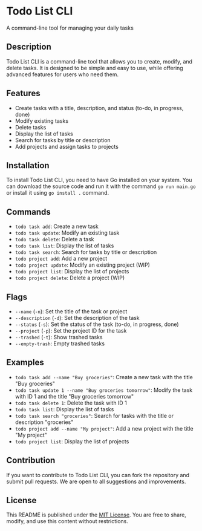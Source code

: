 # Todo List CLI

A command-line tool for managing your daily tasks

## Description

Todo List CLI is a command-line tool that allows you to create, modify, and delete tasks. It is designed to be simple and easy to use, while offering advanced features for users who need them.

## Features

* Create tasks with a title, description, and status (to-do, in progress, done)
* Modify existing tasks
* Delete tasks
* Display the list of tasks
* Search for tasks by title or description
* Add projects and assign tasks to projects

## Installation

To install Todo List CLI, you need to have Go installed on your system. You can download the source code and run it with the command `go run main.go` or install it using `go install .` command.

## Commands

* `todo task add`: Create a new task
* `todo task update`: Modify an existing task
* `todo task delete`: Delete a task
* `todo task list`: Display the list of tasks
* `todo task search`: Search for tasks by title or description
* `todo project add`: Add a new project
* `todo project update`: Modify an existing project (WIP)
* `todo project list`: Display the list of projects
* `todo project delete`: Delete a project (WIP)

## Flags

* `--name` (`-n`): Set the title of the task or project
* `--description` (`-d`): Set the description of the task
* `--status` (`-s`): Set the status of the task (to-do, in progress, done)
* `--project` (`-p`): Set the project ID for the task
* `--trashed` (`-t`): Show trashed tasks
* `--empty-trash`: Empty trashed tasks

## Examples

* `todo task add --name "Buy groceries"`: Create a new task with the title "Buy groceries"
* `todo task update 1 --name "Buy groceries tomorrow"`: Modify the task with ID 1 and the title "Buy groceries tomorrow"
* `todo task delete 1`: Delete the task with ID 1
* `todo task list`: Display the list of tasks
* `todo task search "groceries"`: Search for tasks with the title or description "groceries"
* `todo project add --name "My project"`: Add a new project with the title "My project"
* `todo project list`: Display the list of projects

## Contribution

If you want to contribute to Todo List CLI, you can fork the repository and submit pull requests. We are open to all suggestions and improvements.

## License

This README is published under the [MIT License](https://opensource.org/licenses/MIT). You are free to share, modify, and use this content without restrictions.
